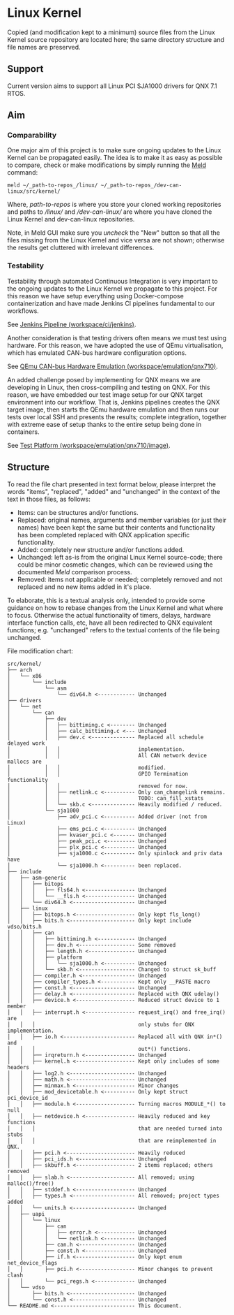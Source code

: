 # Linux Kernel

Copied (and modification kept to a minimum) source files from the Linux Kernel
source repository are located here; the same directory structure and file names
are preserved.

## Support

Current version aims to support all Linux PCI SJA1000 drivers for QNX 7.1 RTOS.

## Aim

### Comparability

One major aim of this project is to make sure ongoing updates to the Linux
Kernel can be propagated easily. The idea is to make it as easy as possible to
compare, check or make modifications by simply running the
[Meld](https://meldmerge.org/) command:

    meld ~/_path-to-repos_/linux/ ~/_path-to-repos_/dev-can-linux/src/kernel/

Where, _path-to-repos_ is where you store your cloned working repositories and
paths to _/linux/_ and _/dev-can-linux/_ are where you have cloned the Linux
Kernel and dev-can-linux repositories.

Note, in Meld GUI make sure you *uncheck* the "New" button so that all the files
missing from the Linux Kernel and vice versa are not shown; otherwise the
results get cluttered with irrelevant differences.


### Testability

Testability through automated Continuous Integration is very important to the
ongoing updates to the Linux Kernel we propagate to this project. For this
reason we have setup everything using Docker-compose containerization and have
made Jenkins CI pipelines fundamental to our workflows.

See [Jenkins Pipeline (workspace/ci/jenkins)](https://github.com/Deniz-Eren/workspace/tree/main/ci/jenkins).

Another consideration is that testing drivers often means we must test using
hardware. For this reason, we have adopted the use of QEmu virtualisation, which
has emulated CAN-bus hardware configuration options.

See [QEmu CAN-bus Hardware Emulation (workspace/emulation/qnx710)](https://github.com/Deniz-Eren/workspace/tree/main/emulation/qnx710).

An added challenge posed by implementing for QNX means we are developing in
Linux, then cross-compiling and testing on QNX. For this reason, we have
embedded our test image setup for our QNX target environment into our workflow.
That is, Jenkins pipelines creates the QNX target image, then starts the QEmu
hardware emulation and then runs our tests over local SSH and presents the
results; complete integration, together with extreme ease of setup thanks to the
entire setup being done in containers.

See [Test Platform (workspace/emulation/qnx710/image)](https://github.com/Deniz-Eren/workspace/tree/main/emulation/qnx710/image).


## Structure

To read the file chart presented in text format below, please interpret the
words "items", "replaced", "added" and "unchanged" in the context of the text in
those files, as follows:

- Items: can be structures and/or functions.
- Replaced: original names, arguments and member variables (or just their names)
have been kept the same but their contents and functionality has been completed
replaced with QNX application specific functionality.
- Added: completely new structure and/or functions added.
- Unchanged: left as-is from the original Linux Kernel source-code; there could
be minor cosmetic changes, which can be reviewed using the documented _Meld_
comparison process.
- Removed: items not applicable or needed; completely removed and not replaced
and no new items added in it's place.

To elaborate, this is a textual analysis only, intended to provide some guidance
on how to rebase changes from the Linux Kernel and what where to focus.
Otherwise the actual functionality of timers, delays, hardware interface
function calls, etc, have all been redirected to QNX equivalent functions;
e.g. "unchanged" refers to the textual contents of the file being unchanged.

File modification chart:

    src/kernel/
    ├── arch
    │   └── x86
    │       └── include
    │           └── asm
    │               └── div64.h <------------ Unchanged
    ├── drivers
    │   └── net
    │       └── can
    │           ├── dev
    │           │   ├── bittiming.c <-------- Unchanged
    │           │   ├── calc_bittiming.c <--- Unchanged
    │           │   ├── dev.c <-------------- Replaced all schedule delayed work
    │           │   │                         implementation.
    │           │   │                         All CAN network device mallocs are
    │           │   │                         modified.
    │           │   │                         GPIO Termination functionality
    │           │   │                         removed for now.
    │           │   ├── netlink.c <---------- Only can_changelink remains.
    │           │   │                         TODO: can_fill_xstats
    │           │   └── skb.c <-------------- Heavily modified / reduced.
    │           └── sja1000
    │               ├── adv_pci.c <---------- Added driver (not from Linux)
    │               ├── ems_pci.c <---------- Unchanged
    │               ├── kvaser_pci.c <------- Unchanged
    │               ├── peak_pci.c <--------- Unchanged
    │               ├── plx_pci.c <---------- Unchanged
    │               ├── sja1000.c <---------- Only spinlock and priv data have
    │               └── sja1000.h <---------- been replaced.
    ├── include
    │   ├── asm-generic
    │   │   ├── bitops
    │   │   │   ├── fls64.h <---------------- Unchanged
    │   │   │   └── __fls.h <---------------- Unchanged
    │   │   └── div64.h <-------------------- Unchanged
    │   ├── linux
    │   │   ├── bitops.h <------------------- Only kept fls_long()
    │   │   ├── bits.h <--------------------- Only kept include vdso/bits.h
    │   │   ├── can
    │   │   │   ├── bittiming.h <------------ Unchanged
    │   │   │   ├── dev.h <------------------ Some removed
    │   │   │   ├── length.h <--------------- Unchanged
    │   │   │   ├── platform
    │   │   │   │   └── sja1000.h <---------- Unchanged
    │   │   │   └── skb.h <------------------ Changed to struct sk_buff
    │   │   ├── compiler.h <----------------- Unchanged
    │   │   ├── compiler_types.h <----------- Kept only __PASTE macro
    │   │   ├── const.h <-------------------- Unchanged
    │   │   ├── delay.h <-------------------- Replaced with QNX udelay()
    │   │   ├── device.h <------------------- Reduced struct device to 1 member
    │   │   ├── interrupt.h <---------------- request_irq() and free_irq() are
    │   │   │                                 only stubs for QNX implementation.
    │   │   ├── io.h <----------------------- Replaced all with QNX in*() and
    │   │   │                                 out*() functions.
    │   │   ├── irqreturn.h <---------------- Unchanged
    │   │   ├── kernel.h <------------------- Kept only includes of some headers
    │   │   ├── log2.h <--------------------- Unchanged
    │   │   ├── math.h <--------------------- Unchanged
    │   │   ├── minmax.h <------------------- Minor changes
    │   │   ├── mod_devicetable.h <---------- Only kept struct pci_device_id
    │   │   ├── module.h <------------------- Turning macros MODULE_*() to null
    │   │   ├── netdevice.h <---------------- Heavily reduced and key functions
    │   │   │                                 that are needed turned into stubs
    │   │   │                                 that are reimplemented in QNX.
    │   │   ├── pci.h <---------------------- Heavily reduced
    │   │   ├── pci_ids.h <------------------ Unchanged
    │   │   ├── skbuff.h <------------------- 2 items replaced; others removed
    │   │   ├── slab.h <--------------------- All removed; using malloc()/free()
    │   │   ├── stddef.h <------------------- Unchanged
    │   │   ├── types.h <-------------------- All removed; project types added
    │   │   └── units.h <-------------------- Unchanged
    │   ├── uapi
    │   │   └── linux
    │   │       ├── can
    │   │       │   ├── error.h <------------ Unchanged
    │   │       │   └── netlink.h <---------- Unchanged
    │   │       ├── can.h <------------------ Unchanged
    │   │       ├── const.h <---------------- Unchanged
    │   │       ├── if.h <------------------- Only kept enum net_device_flags
    │   │       ├── pci.h <------------------ Minor changes to prevent clash
    │   │       └── pci_regs.h <------------- Unchanged
    │   └── vdso
    │       ├── bits.h <--------------------- Unchanged
    │       └── const.h <-------------------- Unchanged
    └── README.md <-------------------------- This document.

